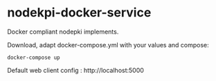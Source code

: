 # nodekpi-docker-service

Docker compliant nodepki implements.

Download, adapt docker-compose.yml with your values and compose:

```
docker-compose up
```

Default web client config : http://localhost:5000

